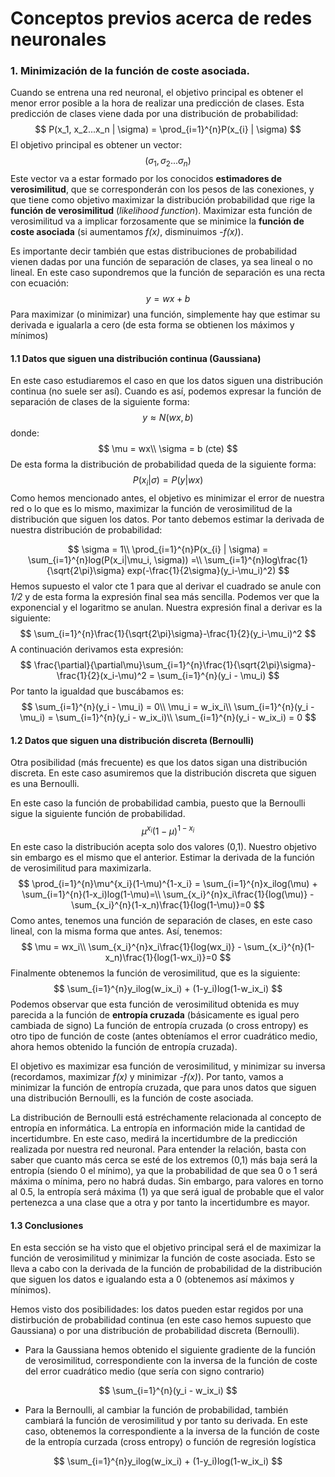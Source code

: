 # Conceptos previos acerca de redes neuronales

### 1. Minimización de la función de coste asociada. 

Cuando se entrena una red neuronal, el objetivo principal es obtener el menor error posible a la hora de realizar una predicción de clases. Esta predicción de clases viene dada por una distribución de probabilidad:
$$
P(x_1, x_2...x_n | \sigma) = \prod_{i=1}^{n}P(x_{i} |  \sigma)
$$
El objetivo principal es obtener un vector:
$$
(\sigma_1, \sigma_2...\sigma_n)
$$
Este vector va a estar formado por los conocidos **estimadores de verosimilitud**, que se corresponderán con los pesos de las conexiones, y que tiene como objetivo maximizar la distribución probabilidad que rige la **función de verosimilitud** (*likelihood function*). Maximizar esta función de verosimilitud va a implicar forzosamente que se minimice la **función de coste asociada** (si aumentamos *f(x)*, disminuimos *-f(x)*).

Es importante decir también que estas distribuciones de probabilidad vienen dadas por una función de separación de clases, ya sea lineal o no lineal. En este caso supondremos que la función de separación es una recta con ecuación:
$$
y = wx  + b
$$
Para maximizar (o minimizar) una función, simplemente hay que estimar su derivada e igualarla a cero (de esta forma se obtienen los máximos y mínimos)

#### 1.1 Datos que siguen una distribución continua (Gaussiana)

En este caso estudiaremos el caso en que los datos siguen una distribución continua (no suele ser así). Cuando es así, podemos expresar la función de separación de clases de la siguiente forma:
$$
y \approx N(wx, b)
$$
donde:
$$
\mu = wx\\
\sigma = b (cte)
$$
De esta forma la distribución de probabilidad queda de la siguiente forma:
$$
P(x_i|\sigma) = P(y|wx)
$$
Como hemos mencionado antes, el objetivo es minimizar el error de nuestra red o lo que es lo mismo, maximizar la función de verosimilitud de la distribución que siguen los datos. Por tanto debemos estimar la derivada de nuestra distribución de probabilidad:


$$
\sigma = 1\\
\prod_{i=1}^{n}P(x_{i} |  \sigma) = \sum_{i=1}^{n}log(P(x_i|\mu_i, \sigma)) =\\
\sum_{i=1}^{n}log\frac{1}{\sqrt{2\pi}\sigma} exp(-\frac{1}{2\sigma}(y_i-\mu_i)^2)
$$
Hemos supuesto el valor cte 1 para que al derivar el cuadrado se anule con *1/2* y de esta forma la expresión final sea más sencilla. Podemos ver que la exponencial y el logaritmo se anulan. Nuestra expresión final a derivar es la siguiente:
$$
\sum_{i=1}^{n}\frac{1}{\sqrt{2\pi}\sigma}-\frac{1}{2}(y_i-\mu_i)^2
$$
A continuación derivamos esta expresión:
$$
\frac{\partial}{\partial\mu}\sum_{i=1}^{n}\frac{1}{\sqrt{2\pi}\sigma}-\frac{1}{2}(x_i-\mu)^2 = \sum_{i=1}^{n}(y_i - \mu_i)
$$
Por tanto la igualdad que buscábamos es:
$$
\sum_{i=1}^{n}(y_i - \mu_i) = 0\\
\mu_i = w_ix_i\\
\sum_{i=1}^{n}(y_i - \mu_i) = \sum_{i=1}^{n}(y_i - w_ix_i)\\
\sum_{i=1}^{n}(y_i - w_ix_i) = 0
$$




#### 1.2 Datos que siguen una distribución discreta (Bernoulli)

Otra posibilidad (más frecuente) es que los datos sigan una distribución discreta. En este caso asumiremos que la distribución discreta que siguen es una Bernoulli. 

En este caso la función de probabilidad cambia, puesto que la Bernoulli sigue la siguiente función de probabilidad.
$$
\mu^{x_i} (1-\mu)^{1-x_i}
$$
En este caso la distribución acepta solo dos valores (0,1). Nuestro objetivo sin embargo es el mismo que el anterior. Estimar la derivada de la función de verosimilitud para maximizarla.
$$
\prod_{i=1}^{n}\mu^{x_i}(1-\mu)^{1-x_i} = \sum_{i=1}^{n}x_ilog(\mu) + \sum_{i=1}^{n}(1-x_i)log(1-\mu)=\\
\sum_{x_i}^{n}x_i\frac{1}{log(\mu)} - \sum_{x_i}^{n}(1-x_n)\frac{1}{log(1-\mu)}=0
$$
Como antes, tenemos una función de separación de clases, en este caso lineal, con la misma forma que antes. Así, tenemos:
$$
\mu = wx_i\\
\sum_{x_i}^{n}x_i\frac{1}{log(wx_i)} - \sum_{x_i}^{n}(1-x_n)\frac{1}{log(1-wx_i)}=0
$$
Finalmente obtenemos la función de verosimilitud, que es la siguiente:
$$
\sum_{i=1}^{n}y_ilog(w_ix_i) + (1-y_i)log(1-w_ix_i)
$$
Podemos observar que esta función de verosimilitud obtenida es muy parecida a la función de **entropía cruzada** (básicamente es igual pero cambiada de signo)  La función de entropía cruzada (o cross entropy) es otro tipo de función de coste (antes obteníamos el error cuadrático medio, ahora hemos obtenido la función de entropía cruzada). 

El objetivo es maximizar esa función de verosimilitud, y minimizar su inversa (recordamos, maximizar *f(x)* y minimizar *-f(x)*). Por tanto, vamos a minimizar la función de entropía cruzada, que para unos datos que siguen una distribución Bernoulli, es la función de coste asociada.



La distribución de Bernoulli está estréchamente relacionada al concepto de entropía en informática. La entropía en información mide la cantidad de incertidumbre. En este caso, medirá la incertidumbre de la predicción realizada por nuestra red neuronal. Para entender la relación, basta con saber que cuanto más cerca se esté de los extremos (0,1) más baja será la entropía (siendo 0 el mínimo), ya que la probabilidad de que sea 0 o 1 será máxima o mínima, pero no habrá dudas. Sin embargo, para valores en torno al 0.5, la entropía será máxima (1) ya que será igual de probable que el valor pertenezca a una clase que a otra y por tanto la incertidumbre es mayor.



#### 1.3 Conclusiones

En esta sección se ha visto que el objetivo principal será el de maximizar la función de verosimilitud y minimizar la función de coste asociada. Esto se lleva a cabo con la derivada de la función de probabilidad de la distribución que siguen los datos e igualando esta a 0 (obtenemos así máximos y mínimos).

Hemos visto dos posibilidades: los datos pueden estar regidos por una distirbución de probabilidad continua (en este caso hemos supuesto que Gaussiana) o por una distribución de probabilidad discreta (Bernoulli).

* Para la Gaussiana hemos obtenido el siguiente gradiente de la función de verosimilitud, correspondiente con la inversa de la función de coste del error cuadrático medio (que sería con signo contrario)

$$
\sum_{i=1}^{n}(y_i - w_ix_i)
$$

* Para la Bernoulli, al cambiar la función de probabilidad, también cambiará la función de verosimilitud y por tanto su derivada. En este caso, obtenemos la correspondiente a la inversa de la función de coste de la entropía curzada (cross entropy) o función de regresión logística

$$
\sum_{i=1}^{n}y_ilog(w_ix_i) + (1-y_i)log(1-w_ix_i)
$$







